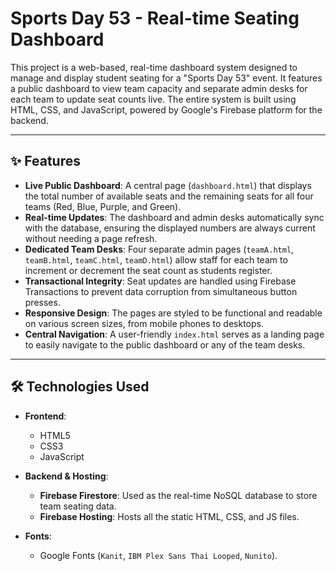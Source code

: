 # Sports Day 53 - Real-time Seating Dashboard

This project is a web-based, real-time dashboard system designed to manage and display student seating for a "Sports Day 53" event. It features a public dashboard to view team capacity and separate admin desks for each team to update seat counts live. The entire system is built using HTML, CSS, and JavaScript, powered by Google's Firebase platform for the backend.

---

## ✨ Features

* **Live Public Dashboard**: A central page (`dashboard.html`) that displays the total number of available seats and the remaining seats for all four teams (Red, Blue, Purple, and Green).
* **Real-time Updates**: The dashboard and admin desks automatically sync with the database, ensuring the displayed numbers are always current without needing a page refresh.
* **Dedicated Team Desks**: Four separate admin pages (`teamA.html`, `teamB.html`, `teamC.html`, `teamD.html`) allow staff for each team to increment or decrement the seat count as students register.
* **Transactional Integrity**: Seat updates are handled using Firebase Transactions to prevent data corruption from simultaneous button presses.
* **Responsive Design**: The pages are styled to be functional and readable on various screen sizes, from mobile phones to desktops.
* **Central Navigation**: A user-friendly `index.html` serves as a landing page to easily navigate to the public dashboard or any of the team desks.

---

## 🛠️ Technologies Used

* **Frontend**:
    * HTML5
    * CSS3
    * JavaScript

* **Backend & Hosting**:
    * **Firebase Firestore**: Used as the real-time NoSQL database to store team seating data.
    * **Firebase Hosting**: Hosts all the static HTML, CSS, and JS files.

* **Fonts**:
    * Google Fonts (`Kanit`, `IBM Plex Sans Thai Looped`, `Nunito`).
